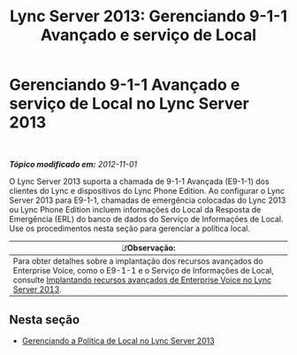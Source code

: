 ﻿---
title: 'Lync Server 2013: Gerenciando 9-1-1 Avançado e serviço de Local'
TOCTitle: Gerenciando 9-1-1 Avançado e serviço de Local
ms:assetid: 307c5aeb-9917-46a2-a95d-de30dea27beb
ms:mtpsurl: https://technet.microsoft.com/pt-br/library/JJ688012(v=OCS.15)
ms:contentKeyID: 49886159
ms.date: 05/19/2016
mtps_version: v=OCS.15
ms.translationtype: HT
---

# Gerenciando 9-1-1 Avançado e serviço de Local no Lync Server 2013

 

_**Tópico modificado em:** 2012-11-01_

O Lync Server 2013 suporta a chamada de 9-1-1 Avançada (E9-1-1) dos clientes do Lync e dispositivos do Lync Phone Edition. Ao configurar o Lync Server 2013 para E9-1-1, chamadas de emergência colocadas do Lync 2013 ou Lync Phone Edition incluem informações do Local da Resposta de Emergência (ERL) do banco de dados do Serviço de Informações de Local. Use os procedimentos nesta seção para gerenciar a política local.

<table>
<thead>
<tr class="header">
<th><img src="images/Gg425756.note(OCS.15).gif" title="note" alt="note" />Observação:</th>
</tr>
</thead>
<tbody>
<tr class="odd">
<td>Para obter detalhes sobre a implantação dos recursos avançados do Enterprise Voice, como o E9-1-1 e o Serviço de Informações de Local, consulte <a href="lync-server-2013-deploying-advanced-enterprise-voice-features.md">Implantando recursos avançados de Enterprise Voice no Lync Server 2013</a>.</td>
</tr>
</tbody>
</table>


## Nesta seção

  - [Gerenciando a Política de Local no Lync Server 2013](lync-server-2013-managing-location-policy.md)

